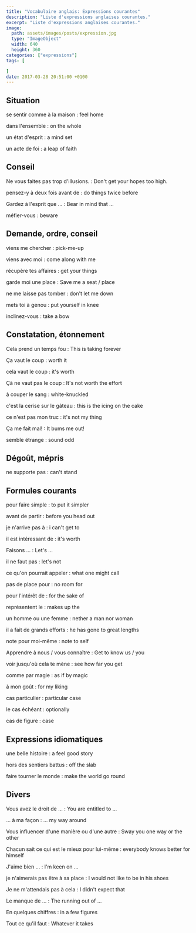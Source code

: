```yaml
---
title: "Vocabulaire anglais: Expressions courantes"
description: "Liste d'expressions anglaises courantes."
excerpt: "Liste d'expressions anglaises courantes."
image:
  path: assets/images/posts/expression.jpg
  type: "ImageObject"
  width: 640
  height: 360
categories: ["expressions"]
tags: [

]
date: 2017-03-28 20:51:00 +0100
---
```



## Situation

se sentir comme à la maison
: feel home

dans l'ensemble
: on the whole

un état d'esprit
: a mind set

un acte de foi
: a leap of faith


## Conseil

Ne vous faites pas trop d'illusions.
: Don't get your hopes too high.

pensez-y à deux fois avant de
: do things twice before

Gardez à l'esprit que ...
: Bear in mind that ...

méfier-vous
:	beware


## Demande, ordre, conseil

viens me chercher
: pick-me-up

viens avec moi
: come along with me

récupère tes affaires
: get your things

garde moi une place
: Save me a seat / place

ne me laisse pas tomber
: don't let me down

mets toi à genou
: put yourself in knee

inclinez-vous
: take a bow


## Constatation, étonnement

Cela prend un temps fou
: This is taking forever

Ça vaut le coup
: worth it

cela vaut le coup
: it's worth

Çà ne vaut pas le coup
: It's not worth the effort

à couper le sang
: white-knuckled

c'est la cerise sur le gâteau
: this is the icing on the cake

ce n'est pas mon truc
: it's not my thing

Ça me fait mal!
: It bums me out!

semble étrange
: sound odd


## Dégoût, mépris

ne supporte pas
: can't stand


## Formules courants

pour faire simple
: to put it simpler

avant de partir
: before you head out

je n'arrive pas à
: i can't get to

il est intéressant de
: it's worth

Faisons ...
: Let's ...

il ne faut pas
: let's not

ce qu'on pourrait appeler
: what one might call

pas de place pour
: no room for

pour l'intérêt de
: for the sake of

représentent le
: makes up the

un homme ou une femme
: nether a man nor woman

il a fait de grands efforts
: he has gone to great lengths

note pour moi-même
: note to self

Apprendre à nous / vous connaître
: Get to know us / you

voir jusqu'où cela te mène
: see how far you get

comme par magie
: as if by magic

à mon goût
: for my liking

cas particulier
: particular case

le cas échéant
: optionally

cas de figure
: case



## Expressions idiomatiques

une belle histoire
: a feel good story

hors des sentiers battus
: off the slab

faire tourner le monde
: make the world go round


## Divers

Vous avez le droit de ...
: You are entitled to ...

... à ma façon
: ... my way around

Vous influencer d'une manière ou d'une autre
: Sway you one way or the other

Chacun sait ce qui est le mieux pour lui-même
: everybody knows better for himself

J'aime bien ...
: I'm keen on ...

je n'aimerais pas être à sa place
: I would not like to be in his shoes

Je ne m'attendais pas à cela
: I didn't expect that

Le manque de ...
: The running out of ...

En quelques chiffres
: in a few figures

Tout ce qu'il faut
: Whatever it takes
